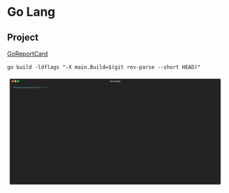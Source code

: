 # Go Lang

## Project

[GoReportCard ](https://github.com/gojp/goreportcard)

```
go build -ldflags "-X main.Build=$(git rev-parse --short HEAD)"
```



![goenv](goenv.gif)

